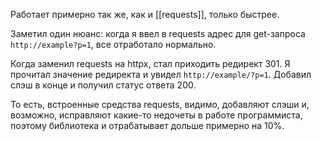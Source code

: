 
Работает примерно так же, как и [[requests]], только быстрее.

Заметил один нюанс: когда я ввел в requests адрес для get-запроса `http://example?p=1`, все отработало нормально. 

Когда заменил requests на httpx, стал приходить редирект 301. Я прочитал значение редиректа и увидел `http://example/?p=1`. Добавил слэш в конце и получил статус ответа 200.

То есть, встроенные средства requests, видимо, добавляют слэши и, возможно, исправляют какие-то недочеты в работе программиста, поэтому библиотека и отрабатывает дольше примерно на 10%.
